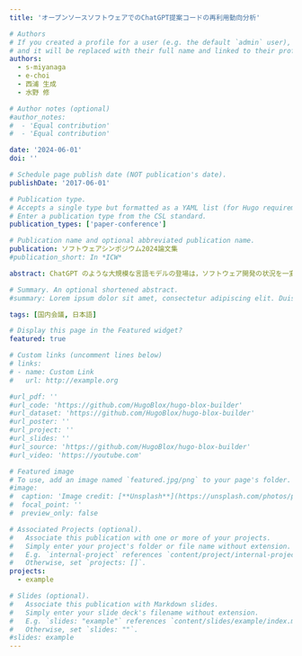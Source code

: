 ```yaml
---
title: 'オープンソースソフトウェアでのChatGPT提案コードの再利用動向分析'

# Authors
# If you created a profile for a user (e.g. the default `admin` user), write the username (folder name) here
# and it will be replaced with their full name and linked to their profile.
authors:
  - s-miyanaga
  - e-choi
  - 西浦 生成
  - 水野 修

# Author notes (optional)
#author_notes:
#  - 'Equal contribution'
#  - 'Equal contribution'

date: '2024-06-01'
doi: ''

# Schedule page publish date (NOT publication's date).
publishDate: '2017-06-01'

# Publication type.
# Accepts a single type but formatted as a YAML list (for Hugo requirements).
# Enter a publication type from the CSL standard.
publication_types: ['paper-conference']

# Publication name and optional abbreviated publication name.
publication: ソフトウェアシンポジウム2024論文集
#publication_short: In *ICW*

abstract: ChatGPT のような大規模な言語モデルの登場は，ソフトウェア開発の状況を一変させた．ソフトウェア開発における ChatGPT の利用は普及しており，GitHub 上のオープンソースプロジェクトにおいては，ChatGPT を使用して提案されたコードを再利用している場合がある．本研究では，ソフトウェア開発における ChatGPT の利用動向を明らかにする．具体的には，まず，ChatGPTが提案したコードは開発者によってどのように再利用されているかを，次に，開発者は ChatGPT が提案したコードを再利用するまでにどの程度の回数 ChatGPT と会話しているかを調査した．調査の結果，ChatGPT が提案したコードは開発者によって再利用される際，修正せず再利用されることが最も多く，次に，コードの機能的な修正をして再利用されることが多いとわかった．また，開発者は ChatGPT が提案したコードを再利用するまでに，複数回 ChatGPTと会話していることが多いとわかった．さらに，その会話回数は，修正せず再利用するとき，少なくなる傾向にあり，機能的な修正をして再利用するとき，多くなる傾向にあるとわかった．

# Summary. An optional shortened abstract.
#summary: Lorem ipsum dolor sit amet, consectetur adipiscing elit. Duis posuere tellus ac convallis placerat. Proin tincidunt magna sed ex sollicitudin condimentum.

tags: [国内会議, 日本語]

# Display this page in the Featured widget?
featured: true

# Custom links (uncomment lines below)
# links:
# - name: Custom Link
#   url: http://example.org

#url_pdf: ''
#url_code: 'https://github.com/HugoBlox/hugo-blox-builder'
#url_dataset: 'https://github.com/HugoBlox/hugo-blox-builder'
#url_poster: ''
#url_project: ''
#url_slides: ''
#url_source: 'https://github.com/HugoBlox/hugo-blox-builder'
#url_video: 'https://youtube.com'

# Featured image
# To use, add an image named `featured.jpg/png` to your page's folder.
#image:
#  caption: 'Image credit: [**Unsplash**](https://unsplash.com/photos/pLCdAaMFLTE)'
#  focal_point: ''
#  preview_only: false

# Associated Projects (optional).
#   Associate this publication with one or more of your projects.
#   Simply enter your project's folder or file name without extension.
#   E.g. `internal-project` references `content/project/internal-project/index.md`.
#   Otherwise, set `projects: []`.
projects:
  - example

# Slides (optional).
#   Associate this publication with Markdown slides.
#   Simply enter your slide deck's filename without extension.
#   E.g. `slides: "example"` references `content/slides/example/index.md`.
#   Otherwise, set `slides: ""`.
#slides: example
---
```

